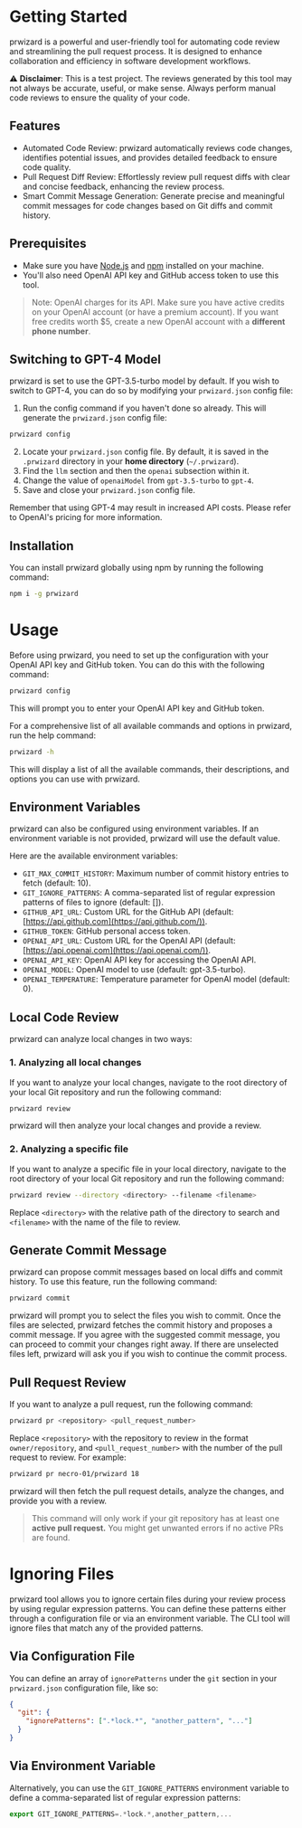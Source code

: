 # [](https://github.com/necro-01/prwizard/tree/master#getting-started)Getting Started

prwizard is a powerful and user-friendly tool for automating code review and streamlining the pull request process. It is designed to enhance collaboration and efficiency in software development workflows.

⚠️ **Disclaimer**: This is a test project. The reviews generated by this tool may not always be accurate, useful, or make sense. Always perform manual code reviews to ensure the quality of your code.

## [](https://github.com/necro-01/prwizard/tree/master#features)Features

- Automated Code Review: prwizard automatically reviews code changes, identifies potential issues, and provides detailed feedback to ensure code quality.
- Pull Request Diff Review: Effortlessly review pull request diffs with clear and concise feedback, enhancing the review process.
- Smart Commit Message Generation: Generate precise and meaningful commit messages for code changes based on Git diffs and commit history.

## [](https://github.com/necro-01/prwizard/tree/master#prerequisites)Prerequisites

 - Make sure you have [Node.js](https://nodejs.org/en/download/)  and  [npm](https://www.npmjs.com/get-npm) installed on your machine.
- You'll also need OpenAI API key and GitHub access token to use this tool.

> Note: OpenAI charges for its API. Make sure you have active credits on your OpenAI account (or have a premium account). If you want free credits worth $5, create a new OpenAI account with a **different phone number**.

## [](https://github.com/necro-01/prwizard/tree/master#switching-to-gpt-4-model)Switching to GPT-4 Model

prwizard is set to use the GPT-3.5-turbo model by default. If you wish to switch to GPT-4, you can do so by modifying your  `prwizard.json`  config file:

1.  Run the config command if you haven't done so already. This will generate the  `prwizard.json`  config file:

```bash
prwizard config
```

2.  Locate your  `prwizard.json`  config file. By default, it is saved in the  `.prwizard`  directory in your **home directory** (`~/.prwizard`).
3.  Find the  `llm`  section and then the  `openai`  subsection within it.
4.  Change the value of  `openaiModel`  from  `gpt-3.5-turbo`  to  `gpt-4`.
5.  Save and close your  `prwizard.json`  config file.

Remember that using GPT-4 may result in increased API costs. Please refer to OpenAI's pricing for more information.

## [](https://github.com/necro-01/prwizard/tree/master#installation)Installation

You can install prwizard globally using npm by running the following command:

```bash
npm i -g prwizard
```

# [](https://github.com/necro-01/prwizard/tree/master#usage)Usage

Before using prwizard, you need to set up the configuration with your OpenAI API key and GitHub token. You can do this with the following command:

```bash
prwizard config
```

This will prompt you to enter your OpenAI API key and GitHub token.

For a comprehensive list of all available commands and options in prwizard, run the help command:

```bash
prwizard -h
```

This will display a list of all the available commands, their descriptions, and options you can use with prwizard.

## [](https://github.com/necro-01/prwizard/tree/master#environment-variables)Environment Variables

prwizard can also be configured using environment variables. If an environment variable is not provided, prwizard will use the default value.

Here are the available environment variables:

-   `GIT_MAX_COMMIT_HISTORY`: Maximum number of commit history entries to fetch (default: 10).
-   `GIT_IGNORE_PATTERNS`: A comma-separated list of regular expression patterns of files to ignore (default: []).
-   `GITHUB_API_URL`: Custom URL for the GitHub API (default:  [https://api.github.com](https://api.github.com/)).
-   `GITHUB_TOKEN`: GitHub personal access token.
-   `OPENAI_API_URL`: Custom URL for the OpenAI API (default:  [https://api.openai.com](https://api.openai.com/)).
-   `OPENAI_API_KEY`: OpenAI API key for accessing the OpenAI API.
-   `OPENAI_MODEL`: OpenAI model to use (default: gpt-3.5-turbo).
-   `OPENAI_TEMPERATURE`: Temperature parameter for OpenAI model (default: 0).

## [](https://github.com/necro-01/prwizard/tree/master#local-code-review)Local Code Review

prwizard can analyze local changes in two ways:

### [](https://github.com/necro-01/prwizard/tree/main#1-analyzing-all-local-changes)1. Analyzing all local changes

If you want to analyze your local changes, navigate to the root directory of your local Git repository and run the following command:

```bash
prwizard review
```

prwizard will then analyze your local changes and provide a review.

### [](https://github.com/necro-01/prwizard/tree/master#2-analyzing-a-specific-file)2. Analyzing a specific file

If you want to analyze a specific file in your local directory, navigate to the root directory of your local Git repository and run the following command:

```bash
prwizard review --directory <directory> --filename <filename>
```

Replace  `<directory>`  with the relative path of the directory to search and  `<filename>`  with the name of the file to review.

## [](https://github.com/necro-01/prwizard/tree/master#generate-commit-message)Generate Commit Message

prwizard can propose commit messages based on local diffs and commit history. To use this feature, run the following command:

```bash
prwizard commit
```

prwizard will prompt you to select the files you wish to commit. Once the files are selected, prwizard fetches the commit history and proposes a commit message. If you agree with the suggested commit message, you can proceed to commit your changes right away. If there are unselected files left, prwizard will ask you if you wish to continue the commit process.

## [](https://github.com/necro-01/prwizard/tree/master#pull-request-review)Pull Request Review

If you want to analyze a pull request, run the following command:

```bash
prwizard pr <repository> <pull_request_number>
```

Replace  `<repository>`  with the repository to review in the format  `owner/repository`, and  `<pull_request_number>`  with the number of the pull request to review. For example:

```bash
prwizard pr necro-01/prwizard 18
```

prwizard will then fetch the pull request details, analyze the changes, and provide you with a review.

> This command will only work if your git repository has at least one **active pull request.** You might get unwanted errors if no active PRs are found. 

# [](https://github.com/necro-01/prwizard/tree/master#ignoring-files)Ignoring Files

prwizard tool allows you to ignore certain files during your review process by using regular expression patterns. You can define these patterns either through a configuration file or via an environment variable. The CLI tool will ignore files that match any of the provided patterns.

## [](https://github.com/necro-01/prwizard/tree/master#via-configuration-file)Via Configuration File

You can define an array of  `ignorePatterns`  under the  `git`  section in your  `prwizard.json`  configuration file, like so:

```json
{
  "git": {
    "ignorePatterns": [".*lock.*", "another_pattern", "..."]
  }
}
```

## [](https://github.com/necro-01/prwizard/tree/master#via-environment-variable)Via Environment Variable

Alternatively, you can use the  `GIT_IGNORE_PATTERNS`  environment variable to define a comma-separated list of regular expression patterns:

```javascript
export GIT_IGNORE_PATTERNS=.*lock.*,another_pattern,...
```

